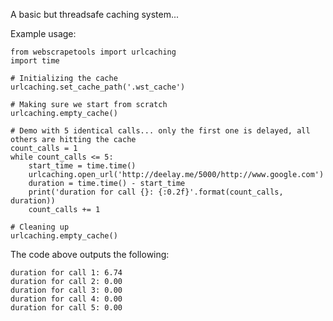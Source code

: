A basic but threadsafe caching system...

Example usage:

    from webscrapetools import urlcaching
    import time
    
    # Initializing the cache
    urlcaching.set_cache_path('.wst_cache')
    
    # Making sure we start from scratch
    urlcaching.empty_cache()
    
    # Demo with 5 identical calls... only the first one is delayed, all others are hitting the cache
    count_calls = 1
    while count_calls <= 5:
        start_time = time.time()
        urlcaching.open_url('http://deelay.me/5000/http://www.google.com')
        duration = time.time() - start_time
        print('duration for call {}: {:0.2f}'.format(count_calls, duration))
        count_calls += 1
    
    # Cleaning up
    urlcaching.empty_cache()

The code above outputs the following:

    duration for call 1: 6.74
    duration for call 2: 0.00
    duration for call 3: 0.00
    duration for call 4: 0.00
    duration for call 5: 0.00

